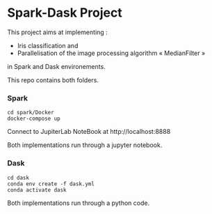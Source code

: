 # Spark-Dask Project

This project aims at implementing :
- Iris classification and 
- Parallelisation of the image processing algorithm « MedianFilter »

in Spark and Dask environements.

This repo contains both folders.

### Spark

```
cd spark/Docker
docker-compose up
```

Connect to JupiterLab NoteBook at http://localhost:8888

Both implementations run through a jupyter notebook.

### Dask

```
cd dask
conda env create -f dask.yml
conda activate dask
```

Both implementations run through a python code.
